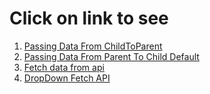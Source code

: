# Click on link to see

1. [Passing Data From ChildToParent](https://stackblitz.com/edit/vitejs-vite-axfiwj?file=index.html&terminal=dev)
2. [Passing Data From Parent To Child Default](https://stackblitz.com/edit/vitejs-vite-kxvykq?file=src%2FApp.jsx,src%2FChild.jsx,src%2FParent.jsx&terminal=dev)
3. [Fetch data from api](https://stackblitz.com/edit/react-ksmmxo?file=src%2FApp.js)
4. [DropDown Fetch API](https://stackblitz.com/edit/react-dkqpmf?file=src%2FApp.js)
